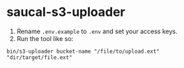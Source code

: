 # saucal-s3-uploader

1. Rename `.env.example` to `.env` and set your access keys. 
2. Run the tool like so:
```
bin/s3-uploader bucket-name "/file/to/upload.ext" "dir/target/file.ext"
```

